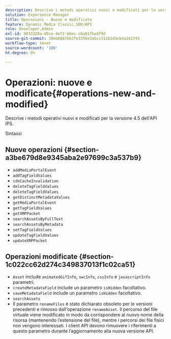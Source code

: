 ```yaml
---
description: Descrive i metodi operativi nuovi e modificati per la versione 4.5 dell'API IPS.
solution: Experience Manager
title: Operazioni - Nuove e modificate
feature: Dynamic Media Classic,SDK/API
role: Developer,Admin
exl-id: 9033328a-d0ce-4ef2-b6ec-c6a81fbedf9d
source-git-commit: 10eb6887663fe335be3abcc311b2d3eb4a241745
workflow-type: tm+mt
source-wordcount: '100'
ht-degree: 0%

---
```


# Operazioni: nuove e modificate{#operations-new-and-modified}

Descrive i metodi operativi nuovi e modificati per la versione 4.5 dell&#39;API IPS.

Sintassi

## Nuove operazioni {#section-a3be679d8e9345aba2e97699c3a537b9}

* `addMediaPortalEvent`
* `addTagFieldValues`
* `cdnCacheInvalidation`
* `deleteTagFieldValues`
* `deleteTagFieldValues`
* `getDistinctMetadataValues`
* `getMediaPortalEvent`
* `getTagFieldValues`
* `getXMPPacket`
* `searchAssetsByFullText`
* `searchAssetsByMetadata`
* `setTagFieldValues`
* `updateTagFieldValues`
* `updateXMPPacket`

## Operazioni modificate {#section-1c022cc62d274c349837013f1c02ca51}

* `Asset` include `animatedGifInfo`, `swcInfo`, `cssInfo` e `javascriptInfo` parametri.
* `createMetadataField` include un parametro `isHidden` facoltativo.
* `saveMetadataField` include un parametro `isHidden` facoltativo.
* `searchAssets`
* Il parametro `renameFiles` è stato dichiarato obsoleto per le versioni precedenti e rimosso dall&#39;operazione `renameAsset`. Il percorso del file virtuale viene modificato in modo da corrispondere al nuovo nome della risorsa (mantenendo l’estensione del file), mentre i percorsi dei file fisici non vengono interessati. I client API devono rimuovere i riferimenti a questo parametro durante l’aggiornamento alla nuova versione API.
